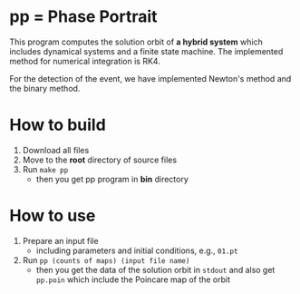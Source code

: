 # pp = Phase Portrait

This program computes the solution orbit of **a hybrid system**
which includes dynamical systems and a finite state machine.
The implemented method for numerical integration is RK4.

For the detection of the event, we have implemented Newton's method and the binary method.

# How to build

1. Download all files
2. Move to the **root** directory of source files
3. Run `make pp`
   - then you get pp program in **bin** directory

# How to use

1. Prepare an input file
   - including parameters and initial conditions, e.g., `01.pt`
2. Run `pp (counts of maps) (input file name)`
   - then you get the data of the solution orbit in `stdout` and also get `pp.poin` which include the Poincare map of the orbit


